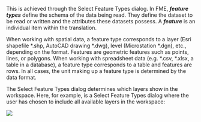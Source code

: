 This is achieved through the Select Feature Types dialog. In FME, ***feature types*** define the schema of the data being read. They define the dataset to be read or written and the attributes these datasets possess. A ***feature*** is an individual item within the translation.

When working with spatial data, a feature type corresponds to a layer (Esri shapefile *.shp, AutoCAD drawing *.dwg), level (Microstation *.dgn), etc., depending on the format. Features are geometric features such as points, lines, or polygons. When working with spreadsheet data (e.g. *.csv, *.xlsx, a table in a database), a feature type corresponds to a table and features are rows. In all cases, the unit making up a feature type is determined by the data format.

The Select Feature Types dialog determines which layers show in the workspace. Here, for example, is a Select Feature Types dialog where the user has chosen to include all available layers in the workspace:

![](./Images/Img1.018.FeatureTypeSelect.png)
